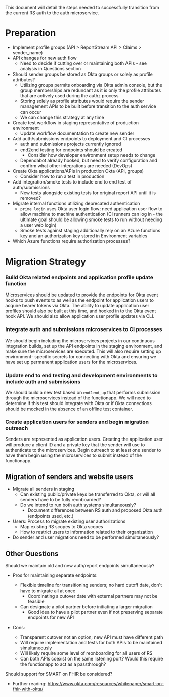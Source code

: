 This document will detail the steps needed to successfully transition from the current RS auth to the auth microservice.

# Preparation #

* Implement profile groups (API > ReportStream API > Claims > sender_name)
* API changes for new auth flow
  * Need to decide if cutting over or maintaining both APIs - see analysis in Questions section 
* Should sender groups be stored as Okta groups or solely as profile attributes? 
  * Utilizing groups permits onboarding via Okta admin console, but the group memberships are redundant as it is only
    the profile attributes that are actively used during the authz process
  * Storing solely as profile attributes would require the sender management APIs to be built before transition to the
    auth service can occur
  * We can change this strategy at any time
* Create test workflow in staging representative of production environment
  * Update workflow documentation to create new sender
* Add auth/submissions endpoints to deployment and CI processes
  * auth and submissions projects currently ignored
  * end2end testing for endpoints should be created
    * Consider how developer environment setup needs to change 
  * Dependabot already hooked, but need to verify configuration and confirm what other integrations are needed (DevOps)
* Create Okta applications/APIs in production Okta (API, groups)
  * Consider how to run a test in production 
* Add integration/smoke tests to include end to end test of auth/submissions
  * New tests alongside existing tests for original report API until it is removed?
* Migrate internal functions utilizing deprecated authentication
  * `prime login` uses Okta user login flow; need application user flow to allow machine to machine authentication (CI
    runners can log in - the ultimate goal should be allowing smoke tests to run without needing a user web login)
  * Smoke tests against staging additionally rely on an Azure functions key and an authorization key stored in
    Environment variables
* Which Azure functions require authorization processes?


# Migration Strategy #

### Build Okta related endpoints and application profile update function ###
Microservices should be updated to provide the endpoints for Okta event hooks to push events to as well as the endpoint
for application users to acquire bearer tokens via Okta. The ability to update application user profiles should also be
built at this time, and hooked in to the Okta event hook API. We should also allow application user profile updates via 
CLI.

### Integrate auth and submissions microservices to CI processes ###
We should begin including the microservices projects in our continuous integration builds, set up the API endpoints in
the staging environment, and make sure the microservices are executed. This will also require setting up environment-
specific secrets for connecting with Okta and ensuring we have set up permanent application users for the microservices.

### Update end to end testing and development environments to include auth and submissions ###
We should build a new test based on `end2end_up` that performs submission through the microservices instead of the
functionapp. We will need to determine if this test should integrate with Okta or if Okta connections should be mocked
in the absence of an offline test container.

### Create application users for senders and begin migration outreach ###
Senders are represented as application users. Creating the application user will produce a client ID and a private key
that the sender will use to authenticate to the microservices. Begin outreach to at least one sender to have them begin
using the microservices to submit instead of the functionapp.

## Migration of senders and website users ##
* Migrate all senders in staging
  * Can existing public/private keys be transferred to Okta, or will all senders have to be fully reonboarded?
  * Do we intend to run both auth systems simultaneously?
    * Document differences between RS auth and proposed Okta auth (endpoints used, etc.) 
* Users: Process to migrate existing user authorizations
    * Map existing RS scopes to Okta scopes
    * How to restrict users to information related to their organization
* Do sender and user migrations need to be performed simultaneously?

## Other Questions ##

Should we maintain old and new auth/report endpoints simultaneously?

* Pros for maintaining separate endpoints:
  * Flexible timeline for transitioning senders; no hard cutoff date, don't have to migrate all at once
    * Coordinating a cutover date with external partners may not be feasible
  * Can designate a pilot partner before initiating a larger migration
    * Good idea to have a pilot partner even if not preserving separate endpoints for new API 

* Cons:
  * Transparent cutover not an option; new API must have different path
  * Will require implementation and tests for both APIs to be maintained simultaneously
  * Will likely require some level of reonboarding for all users of RS
  * Can both APIs coexist on the same listening port? Would this require the functionapp to act as a passthrough?


Should support for SMART on FHIR be considered?
* Further reading: https://www.okta.com/resources/whitepaper/smart-on-fhir-with-okta/
